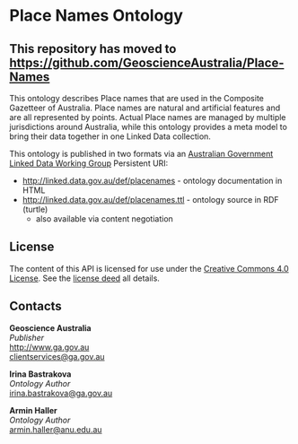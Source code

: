 # Place Names Ontology
## This repository has moved to https://github.com/GeoscienceAustralia/Place-Names

This ontology describes Place names that are used in the Composite Gazetteer of Australia. Place names are natural and artificial features and are all represented by points. Actual Place names are managed by multiple jurisdictions around Australia, while this ontology provides a meta model to bring their data together in one Linked Data collection.

This ontology is published in two formats via an [Australian Government Linked Data Working Group](http://www.linked.data.gov.au) Persistent URI:
  * <http://linked.data.gov.au/def/placenames> - ontology documentation in HTML
  * <http://linked.data.gov.au/def/placenames.ttl> - ontology source in RDF (turtle)
    * also available via content negotiation

## License
The content of this API is licensed for use under the [Creative Commons 4.0 License](https://creativecommons.org/licenses/by/4.0/). See the [license deed](LICENSE) all details.


## Contacts
**Geoscience Australia**  
*Publisher*  
<http://www.ga.gov.au>  
<clientservices@ga.gov.au>  

**Irina Bastrakova**  
*Ontology Author*  
<irina.bastrakova@ga.gov.au>  

**Armin Haller**  
*Ontology Author*  
<armin.haller@anu.edu.au>  

